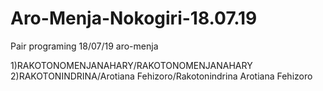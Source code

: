 # Aro-Menja-Nokogiri-18.07.19
Pair programing 18/07/19
aro-menja



1)RAKOTONOMENJANAHARY/RAKOTONOMENJANAHARY
2)RAKOTONINDRINA/Arotiana Fehizoro/Rakotonindrina Arotiana Fehizoro
